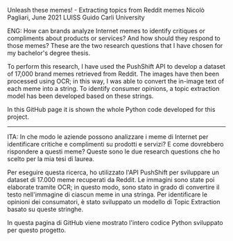 Unleash these memes! - Extracting topics from Reddit memes
Nicolò Pagliari, June 2021
LUISS Guido Carli University


ENG:
How can brands analyze Internet memes to identify critiques or compliments about products or services? And how should they respond to those memes? These are the two research questions that I have chosen for my bachelor's degree thesis. 

To perform this research, I have used the PushShift API to develop a dataset of 17,000 brand memes retrieved from Reddit. The images have then been processed using OCR; in this way, I was able to convert the in-image text of each meme into a string. To identify consumer opinions, a topic extraction model has been developed based on these strings.

In this GitHub page it is shown the whole Python code developed for this project.

-----------------------------

ITA:
In che modo le aziende possono analizzare i meme di Internet per identificare critiche e complimenti su prodotti e servizi? E come dovrebbero rispondere a questi meme? Queste sono le due research questions che ho scelto per la mia tesi di laurea.

Per eseguire questa ricerca, ho utilizzato l'API PushShift per sviluppare un dataset di 17.000 meme recuperati da Reddit. Le immagini sono state poi elaborate tramite OCR; in questo modo, sono stato in grado di convertire il testo nell'immagine di ciascun meme in una stringa. Per identificare le opinioni dei consumatori, è stato sviluppato un modello di Topic Extraction basato su queste stringhe.

In questa pagina di GitHub viene mostrato l'intero codice Python sviluppato per questo progetto.
